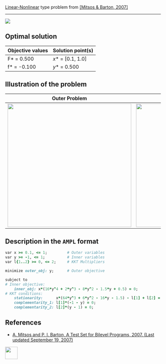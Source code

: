 [Linear-Nonlinear](/test-problems/LP-NLP-problems) type problem from [\[Mitsos & Barton, 2007\]][Mitsos & Barton, 2007]

---

![](https://github.com/basblsolver/test-problems/wiki/images/mb_2007_10_eq.jpg)

## Optimal solution

Objective values   | Solution point(s) |
------------------ | ----------------- |
F* = 0.500         | _x_* = [0.1, 1.0] |
f* = -0.100        | _y_* = 0.500      |

## Illustration of the problem

Outer Problem    | Inner Problem    |
---------------- | ---------------- |
<img src="https://github.com/basblsolver/test-problems/wiki/images/mb_2007_10_outer.jpg" width="400"> | <img src="https://github.com/basblsolver/test-problems/wiki/images/mb_2007_10_inner.jpg" width="400"> |

## Description in the `AMPL` format

```ruby
var x >= 0.1, <= 1;         # Outer variables
var y >= -1, <= 1;          # Inner variables
var l{1..2} >= 0, <= 2;     # KKT Multipliers

minimize outer_obj: y;      # Outer objective

subject to
# Inner objective:
    inner_obj: x*(16*y^4 + 2*y^3 - 8*y^2 - 1.5*y + 0.5) = 0;
# KKT conditions:
    stationarity:      x*(64*y^3 + 6*y^2 - 16*y - 1.5) - l[1] + l[2] = 0;
    complementarity_1: l[1]*(-1 - y) = 0;
    complementarity_2: l[2]*(y - 1) = 0;
```

##  References

 - [A. Mitsos and P. I. Barton, A Test Set for Bilevel Programs, 2007. (Last updated September 19, 2007)](https://www.researchgate.net/publication/228455291_A_test_set_for_bilevel_programs)

[<img src="http://www.interupgrade.com/images/pfeil-backbutton.png" width="40" height="40">](/test-problems/LP-NLP-problems "Back to summary of LP-NLP type problems")

[Mitsos & Barton, 2007]: https://www.researchgate.net/publication/228455291_A_test_set_for_bilevel_programs
